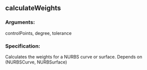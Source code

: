 ## calculateWeights
### Arguments: 
controlPoints, degree, tolerance
### Specification: 
Calculates the weights for a NURBS curve or surface. Depends on (NURBSCurve, NURBSurface)
